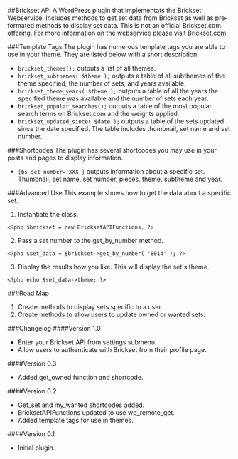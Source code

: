 ##Brickset API
A WordPress plugin that implementats the Brickset Webservice. Includes methods to get set data from Brickset as well as pre-formated methods to display set data. This is not an official Brickset.com offering. For more information on the webservice please visit <a href="http://www.brickset.com/webservices/">Brickset.com</a>.

###Template Tags
The plugin has numerous template tags you are able to use in your theme. They are listed below with a short description.

*	```brickset_themes();``` outputs a list of all themes.
*	```brickset_subthemes( $theme );``` outputs a table of all subthemes of the theme specified, the number of sets, and years available.
*	```brickset_theme_years( $theme );``` outputs a table of all the years the specified theme was available and the number of sets each year.
*	```brickset_popular_searches();``` outputs a table of the most popular search terms on Brickset.com and the weights applied.
*	```brickset_updated_since( $date );``` outputs a table of the sets updated since the date specified. The table includes thumbnail, set name and set number.

###Shortcodes
The plugin has several shortcodes you may use in your posts and pages to display information.

*	```[bs_set number='XXX']``` outputs information about a specific set. Thumbnail, set name, set number, pieces, theme, subtheme and year.

###Advanced Use
This example shows how to get the data about a specific set.

1. Instantiate the class.
```
<?php $brickset = new BricksetAPIFunctions; ?>
```

2. Pass a set number to the get_by_number method.
```
<?php $set_data = $brickset->get_by_number( '8014' ); ?>
```

3. Display the results how you like. This will display the set's theme.
```
<?php echo $set_data->theme; ?>
```

###Road Map
1. Create methods to display sets specific to a user.
2. Create methods to allow users to update owned or wanted sets.

###Changelog
####Version 1.0
*	Enter your Brickset API from settings submenu.
*	Allow users to authenticate with Brickset from their profile page.

####Version 0.3
*	Added get_owned function and shortcode.

####Version 0.2
*	Get_set and my_wanted shortcodes added.
*	BricksetAPIFunctions updated to use wp_remote_get.
*	Added template tags for use in themes.

####Version 0.1
*	Initial plugin.
